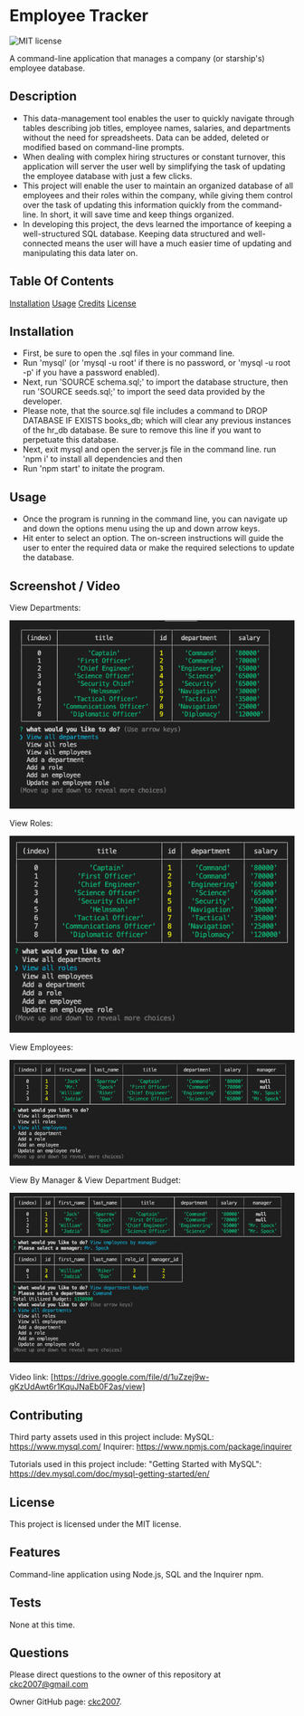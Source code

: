 # Employee Tracker

![MIT license](https://img.shields.io/badge/license-MIT-blue.svg)

A command-line application that manages a company (or starship's) employee database.

## Description

- This data-management tool enables the user to quickly navigate through tables describing job titles, employee names, salaries, and departments without the need for spreadsheets. Data can be added, deleted or modified based on command-line prompts.
- When dealing with complex hiring structures or constant turnover, this application will server the user well by simplifying the task of updating the employee database with just a few clicks.
- This project will enable the user to maintain an organized database of all employees and their roles within the company, while giving them control over the task of updating this information quickly from the command-line. In short, it will save time and keep things organized.
- In developing this project, the devs learned the importance of keeping a well-structured SQL database. Keeping data structured and well-connected means the user will have a much easier time of updating and manipulating this data later on.

## Table Of Contents

[Installation](#installation)
[Usage](#usage)
[Credits](#credits)
[License](#license)

## Installation

- First, be sure to open the .sql files in your command line.
- Run 'mysql' (or 'mysql -u root' if there is no password, or 'mysql -u root -p' if you have a password enabled).
- Next, run 'SOURCE schema.sql;' to import the database structure, then run 'SOURCE seeds.sql;' to import the seed data provided by the developer.
- Please note, that the source.sql file includes a command to DROP DATABASE IF EXISTS books_db; which will clear any previous instances of the hr_db database. Be sure to remove this line if you want to perpetuate this database.
- Next, exit mysql and open the server.js file in the command line. run 'npm i' to install all dependencies and then
- Run 'npm start' to initate the program.

## Usage

- Once the program is running in the command line, you can navigate up and down the options menu using the up and down arrow keys.
- Hit enter to select an option. The on-screen instructions will guide the user to enter the required data or make the required selections to update the database.

## Screenshot / Video

View Departments:

![screenshot](./assets/images/screenshot-01.png)

View Roles:

![screenshot](./assets/images/screenshot-02.png)

View Employees:

![screenshot](./assets/images/screenshot-03.png)

View By Manager & View Department Budget:

![screenshot](./assets/images/screenshot-04.png)

Video link: [https://drive.google.com/file/d/1uZzej9w-gKzUdAwt6r1KquJNaEb0F2as/view]

## Contributing

Third party assets used in this project include:
MySQL: https://www.mysql.com/
Inquirer: https://www.npmjs.com/package/inquirer

Tutorials used in this project include:
"Getting Started with MySQL": https://dev.mysql.com/doc/mysql-getting-started/en/

## License

This project is licensed under the MIT license.

## Features

Command-line application using Node.js, SQL and the Inquirer npm.

## Tests

None at this time.

## Questions

Please direct questions to the owner of this repository at ckc2007@gmail.com

Owner GitHub page:
[ckc2007](https://github.com/ckc2007).

